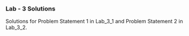 ### Lab - 3 Solutions
Solutions for Problem Statement 1 in Lab_3_1 and Problem Statement 2 in Lab_3_2.
